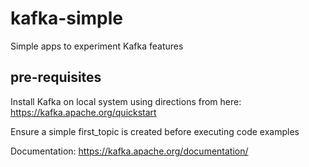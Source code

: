 # kafka-simple

Simple apps to experiment Kafka features



## pre-requisites

Install Kafka on local system using directions from here:
https://kafka.apache.org/quickstart

Ensure a simple first_topic is created before executing code examples

Documentation:
https://kafka.apache.org/documentation/